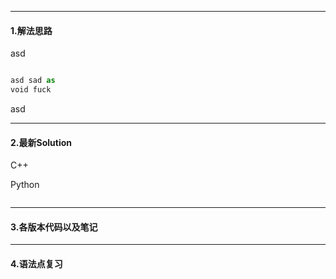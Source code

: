 * * *
#### 1.解法思路

asd 

```python

asd sad as
void fuck 
```

asd 

* * *

#### 2.最新Solution

C++

Python
```

```
* * *

#### 3.各版本代码以及笔记



* * *

#### 4.语法点复习